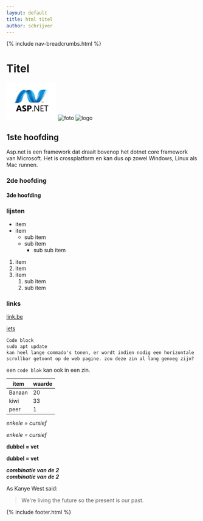 ```yaml
---
layout: default
title: html titel
author: schrijver
---
```


{% include nav-breadcrumbs.html %}

# Titel

![ASP.net](/media/logo/asp.net.png)
![foto](../iets)
![logo](pad/naar/foto)


## 1ste hoofding
Asp.net is een framework dat draait bovenop het dotnet core framework van Microsoft. Het is crossplatform en kan dus op zowel Windows, Linux als Mac runnen.

### 2de hoofding

#### 3de hoofding

### lijsten
* item
* item
    * sub item
    * sub item
        * sub sub item


1. item
1. item
1. item
    1. sub item
    1. sub item

### links
[link.be](www.link.be)

[iets](www.link.be)

```
Code block
sudo apt update
kan heel lange commado's tonen, er wordt indien nodig een horizontale scrollbar getoont op de web pagine. zou deze zin al lang genoeg zijn?
```

een ```code blok``` kan ook in een zin.

item | waarde
----| ---
Banaan|20
kiwi|33
peer| 1


_enkele = cursief_

*enkele = cursief*

__dubbel = vet__

**dubbel = vet**

*__combinatie van de 2__*  
_**combinatie van de 2**_



As Kanye West said:

> We're living the future so
> the present is our past.


{% include footer.html %}
